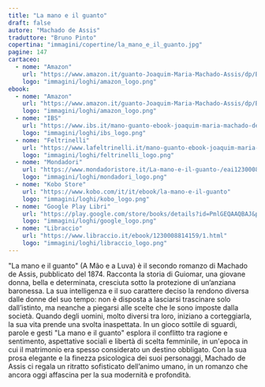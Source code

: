 ```yaml
---
title: "La mano e il guanto"
draft: false
autore: "Machado de Assis"
traduttore: "Bruno Pinto"
copertina: "immagini/copertine/la_mano_e_il_guanto.jpg"
pagine: 147
cartaceo:
  - nome: "Amazon"
    url: "https://www.amazon.it/guanto-Joaquim-Maria-Machado-Assis/dp/B0DVZB6Z9V/ref=tmm_pap_swatch_0?_encoding=UTF8&sr=8-1"
    logo: "immagini/loghi/amazon_logo.png"
ebook:
  - nome: "Amazon"
    url: "https://www.amazon.it/guanto-Joaquim-Maria-Machado-Assis/dp/B0DVZB6Z9V/ref=tmm_pap_swatch_0?_encoding=UTF8&sr=8-1"
    logo: "immagini/loghi/amazon_logo.png"
  - nome: "IBS"
    url: "https://www.ibs.it/mano-guanto-ebook-joaquim-maria-machado-de-assis-bruno-pinto/e/1230008814159"
    logo: "immagini/loghi/ibs_logo.png"
  - nome: "Feltrinelli"
    url: "https://www.lafeltrinelli.it/mano-guanto-ebook-joaquim-maria-machado-de-assis-bruno-pinto/e/1230008814159"
    logo: "immagini/loghi/feltrinelli_logo.png"  
  - nome: "Mondadori"
    url: "https://www.mondadoristore.it/La-mano-e-il-guanto-/eai123000881415/"
    logo: "immagini/loghi/mondadori_logo.png"
  - nome: "Kobo Store"
    url: "https://www.kobo.com/it/it/ebook/la-mano-e-il-guanto"
    logo: "immagini/loghi/kobo_logo.png"
  - nome: "Google Play Libri"
    url: "https://play.google.com/store/books/details?id=PmlGEQAAQBAJ&pli=1"
    logo: "immagini/loghi/google_logo.png"
  - nome: "Libraccio"
    url: "https://www.libraccio.it/ebook/1230008814159/1.html"
    logo: "immagini/loghi/libraccio_logo.png"
---
```


"La mano e il guanto" (A Mão e a Luva) è il secondo romanzo di Machado de Assis, pubblicato del 1874.
Racconta la storia di Guiomar, una giovane donna, bella e determinata, cresciuta sotto la protezione di un’anziana baronessa. La sua intelligenza e il suo carattere deciso la rendono diversa dalle donne del suo tempo: non è disposta a lasciarsi trascinare solo dall’istinto, ma neanche a piegarsi alle scelte che le sono imposte dalla società.
Quando degli uomini, molto diversi tra loro, iniziano a corteggiarla, la sua vita prende una svolta inaspettata. In un gioco sottile di sguardi, parole e gesti "La mano e il guanto" esplora il conflitto tra ragione e sentimento, aspettative sociali e libertà di scelta femminile, in un'epoca in cui il matrimonio era spesso considerato un destino obbligato. Con la sua prosa elegante e la finezza psicologica dei suoi personaggi, Machado de Assis ci regala un ritratto sofisticato dell’animo umano, in un romanzo che ancora oggi affascina per la sua modernità e profondità.